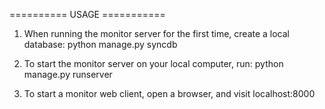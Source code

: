 ========== USAGE ===========

1. When running the monitor server for the first time, create a local database:
  python manage.py syncdb

2. To start the monitor server on your local computer, run:
  python manage.py runserver

3. To start a monitor web client, open a browser, and visit
  localhost:8000
